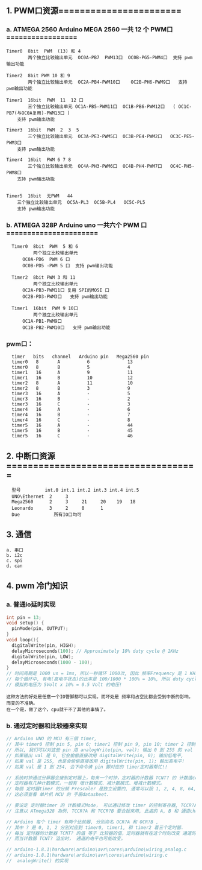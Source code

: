 
## 1. PWM口资源=======================
### a. ATMEGA 2560   Arduino MEGA 2560  一共 12 个 PWM口=================

    Timer0  8bit  PWM  (13) 和 4  
            两个独立比较输出单元  OC0A-PB7  PWM13口  OC0B-PG5-PWM4口  支持 pwm输出功能

    Timer2  8bit PWM 10 和 9
            两个独立比较输出单元  OC2A-PB4-PWM10口    OC2B-PH6-PWM9口   支持 pwm输出功能

    Timer1  16bit  PWM  11  12 口
            三个独立比较输出单元 OC1A-PB5-PWM11口  OC1B-PB6-PWM12口   ( OC1C-PB7(与OC0A复用)-PWM13口 ) 
        支持 pwm输出功能

    Timer3  16bit  PWM  2  3  5
            三个独立比较输出单元  OC3A-PE3-PWM5口  OC3B-PE4-PWM2口   OC3C-PE5-PWM3口 
        支持 pwm输出功能

    Timer4  16bit  PWM 6 7 8
            三个独立比较输出单元  OC4A-PH3-PWM6口  OC4B-PH4-PWM7口   OC4C-PH5-PWM8口 
        支持 pwm输出功能


    Timer5  16bit  无PWM   44
        三个独立比较输出单元  OC5A-PL3  OC5B-PL4   OC5C-PL5  
        支持 pwm输出功能


### b. ATMEGA   328P   Arduino  uno  一共六个 PWM 口======================

      Timer0  8bit  PWM  5 和 6
              两个独立比较输出单元  
          OC0A-PD6  PWM 6 口  
          OC0B-PD5 -PWM 5 口  支持 pwm输出功能

      Timer2  8bit PWM 3 和 11
              两个独立比较输出单元  
          OC2A-PB3-PWM11口 复用 SPI的MOSI 口 
          OC2B-PD3-PWM3口   支持 pwm输出功能

      Timer1  16bit  PWM 9 10口
              两个独立比较输出单元  
          OC1A-PB1-PWM9口    
          OC1B-PB2-PWM10口   支持 pwm输出功能	

### pwm口：
      timer   bits   channel   Arduino pin   Mega2560 pin
      timer0   8       A          6              13
      timer0   8       B          5              4
      timer1   16      A          9              11
      timer1   16      B          10             12
      timer2   8       A          11             10
      timer2   8       B          3              9
      timer3   16      A          -              5
      timer3   16      B          -              2
      timer3   16      C          -              3
      timer4   16      A          -              6
      timer4   16      B          -              7
      timer4   16      C          -              8
      timer5   16      A          -              44
      timer5   16      B          -              45
      timer5   16      C          -              46


## 2. 中断口资源====================================

      型号         int.0 int.1 int.2 int.3 int.4 int.5
      UNO\Ethernet  2     3 　 　 　 　
      Mega2560      2     3     21     20    19   18
      Leonardo      3     2     0      1 　 　
      Due           　所有IO口均可
      
## 3. 通信
    a. 串口
    b. i2c
    c. spi
    d. can

## 4. pwm 冷门知识
### a. 普通io延时实现
```c
int pin = 13;
void setup() {
  pinMode(pin, OUTPUT);
}
void loop(){
  digitalWrite(pin, HIGH);
  delayMicroseconds(100); // Approximately 10% duty cycle @ 1KHz
  digitalWrite(pin, LOW);
  delayMicroseconds(1000 - 100);
}
// 时间周期是 1000 us = 1ms, 所以一秒循环 1000次, 因此 频率Frequency 是 1 KHz,
// 每个循环中, 有电(高电平状态)的比率是 100/1000 * 100% = 10%, 所以 duty cycle (占空比)为 10%;
// 模拟的电压为 5Volt x 10% = 0.5 Volt 的电压!
```
    这种方法的好处是任意一个IO管脚都可以实现，而坏处是 频率和占空比都会受到中断的影响，而变的不准确。
    在一个是，做了这个，cpu就干不了其他的事情了。
### b. 通过定时器和比较器来实现
```c
// Arduino UNO 的 MCU 有三個 timer,
// 其中 timer0 控制 pin 5, pin 6; timer1 控制 pin 9, pin 10; timer 2 控制 pin 11, pin 3;
// 所以, 我们可以对这些 pin 用 analogWrite(pin, val); 输出 0 到 255 的 val 值到 pin ;
// 如果输出 val 是 0, 它会偷偷直接改用 digitalWrite(pin, 0); 输出低电平,
// 如果 val 是 255, 也是会偷偷直接改用 digitalWrite(pin, 1); 輸出高电平!
// 如果 val 是 1 到 254, 会下命令请 pin 脚对应的 timer定时器帮忙!!

// 系统时钟通过分屏器会接到定时器上，每来一个时钟，定时器的计数器 TCNT? 的 计数值counter会加1，
// 定时器有几种计数模式，一般有 增计数模式、减计数模式、增减计数模式。
// 每個 定时器timer 的分频 Prescaler 是独立设置的, 通常可以設 1, 2, 4, 8, 64, 256, or 1024 等,
// 这必须查看 单片机 MCU 的 手册datasheet.

// 要设定 定时器timer 的 计数模式Mode， 可以通过修改 timer 的控制寄存器, TCCR?A, TCCR?B(TCCR1A, TCCR1B,TCCR2A, TCCR2B),
// 注意以 ATmega328 為例, TCCR?A 和 TCCR?B 要合起來用, 此處的 A, B 和 通道channel A, channel B无关，不是一个事!!

// Arduino 每个 timer 有两个比较器, 分別命名 OCR?A 和 OCR?B ,
// 其中 ? 是 0, 1, 2 分別对应到 timer0, timer1, 和 timer2 着三个定时器.
// 每当 定时器的计数器 TCNT? 的值 等于 比较器的值，定时器就有在这个时刻改变 通道的电平，
// 而当计数器 TCNT? 溢出时， 通道的电平也可能改变。

// arduino-1.8.1\hardware\arduino\avr\cores\arduino\wiring_analog.c
// arduino-1.8.1\hardware\arduino\avr\cores\arduino\wiring.c
//  analogWrite() 的实现

```


